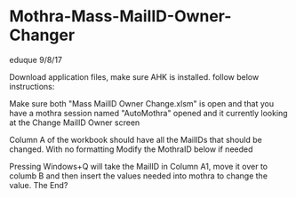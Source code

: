 # Mothra-Mass-MailID-Owner-Changer

eduque
9/8/17

Download application files, make sure AHK is installed. follow below instructions:

Make sure both "Mass MailID Owner Change.xlsm" is open
and that you have a mothra session named "AutoMothra" opened and it currently looking at the Change MailID Owner screen

Column A of the workbook should have all the MailIDs that should be changed. With no formatting
Modify the MothraID below if needed

Pressing Windows+Q will take the MailID in Column A1, move it over to columb B and then insert the values needed into mothra to change the value. The End?

